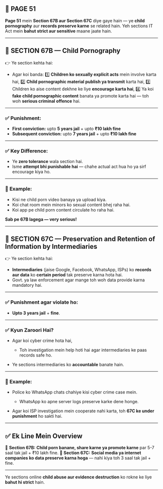 ## 📄 **PAGE 51**

**Page 51** mein **Section 67B aur Section 67C** diye gaye hain — ye **child pornography** aur **records preserve karne** se related hain.
Yeh sections IT Act mein **bahut strict aur sensitive** maane jaate hain.

---

## 🔹 **SECTION 67B — Child Pornography**

👉 Ye section kehta hai:

* Agar koi banda:
  1️⃣ **Children ko sexually explicit acts** mein involve karta hai,
  2️⃣ **Child pornographic material publish ya transmit** karta hai,
  3️⃣ Children ko aise content dekhne ke liye **encourage karta hai**,
  4️⃣ Ya koi **fake child pornographic content** banata ya promote karta hai —
  toh woh **serious criminal offence** hai.

---

### ✅ **Punishment:**

* **First conviction:** upto **5 years jail** + upto **₹10 lakh fine**
* **Subsequent conviction:** upto **7 years jail** + upto **₹10 lakh fine**

---

### ✅ **Key Difference:**

* Ye **zero tolerance** wala section hai.
* Isme **attempt bhi punishable hai** — chahe actual act hua ho ya sirf encourage kiya ho.

---

### 🧩 **Example:**

* Kisi ne child porn video banaya ya upload kiya.
* Koi chat room mein minors ko sexual content bhej raha hai.
* Koi app pe child porn content circulate ho raha hai.

**Sab pe 67B lagega — very serious!**

---

## 🔹 **SECTION 67C — Preservation and Retention of Information by Intermediaries**

👉 Ye section kehta hai:

* **Intermediaries** (jaise Google, Facebook, WhatsApp, ISPs) ko **records aur data** ko **certain period** tak preserve karna hota hai.
* Govt. ya law enforcement agar mange toh woh data provide karna mandatory hai.

---

### ✅ **Punishment agar violate ho:**

* **Upto 3 years jail** + **fine**.

---

### ✅ **Kyun Zaroori Hai?**

* Agar koi cyber crime hota hai,

  * Toh investigation mein help hoti hai agar intermediaries ke paas records safe ho.
* Ye sections intermediaries ko **accountable** banate hain.

---

### 🧩 **Example:**

* Police ko WhatsApp chats chahiye kisi cyber crime case mein.

  * WhatsApp ko apne server logs preserve karke dene honge.
* Agar koi ISP investigation mein cooperate nahi karta, toh **67C ke under punishment** ho sakti hai.

---

## ✅ **Ek Line Mein Overview**

📌 **Section 67B:** **Child porn banane, share karne ya promote karne** par 5-7 saal tak jail + ₹10 lakh fine.
📌 **Section 67C:** **Social media ya internet companies ko data preserve karna hoga** — nahi kiya toh 3 saal tak jail + fine.

---

Ye sections online **child abuse aur evidence destruction** ko rokne ke liye **bahut hi strict** hain.
